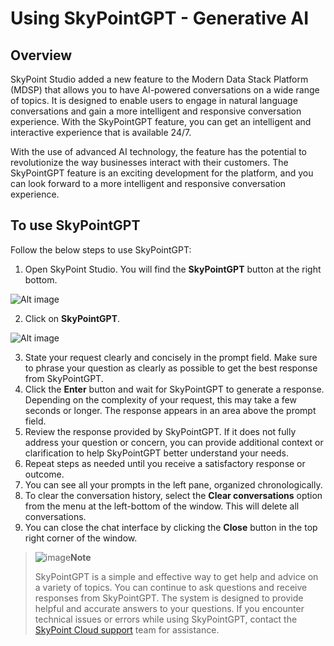 # Using SkyPointGPT - Generative AI

## Overview

SkyPoint Studio added a new feature to the Modern Data Stack Platform (MDSP) that allows you to have AI-powered conversations on a wide range of topics. It is designed to enable users to engage in natural language conversations and gain a more intelligent and responsive conversation experience. With the SkyPointGPT feature, you can get an intelligent and interactive experience that is available 24/7.

With the use of advanced AI technology, the feature has the potential to revolutionize the way businesses interact with their customers. The SkyPointGPT feature is an exciting development for the platform, and you can look forward to a more intelligent and responsive conversation experience.

## To use SkyPointGPT

Follow the below steps to use SkyPointGPT:

1. Open SkyPoint Studio. You will find the **SkyPointGPT** button at the right bottom.

![Alt image](/doc_snippets/SkyPointGPT.png)

2. Click on **SkyPointGPT**.

![Alt image](/doc_snippets/SkyPointGPT_Chat.png)

3. State your request clearly and concisely in the prompt field. Make sure to phrase your question as clearly as possible to get the best response from SkyPointGPT.
4. Click the **Enter** button and wait for SkyPointGPT to generate a response. Depending on the complexity of your request, this may take a few seconds or longer. The response appears in an area above the prompt field.
5. Review the response provided by SkyPointGPT. If it does not fully address your question or concern, you can provide additional context or clarification to help SkyPointGPT better understand your needs.
6. Repeat steps as needed until you receive a satisfactory response or outcome.
7. You can see all your prompts in the left pane, organized chronologically.
8. To clear the conversation history, select the **Clear conversations** option from the menu at the left-bottom of the window. This will delete all conversations.
9. You can close the chat interface by clicking the **Close** button in the top right corner of the window.

> ![image](/doc_snippets/Note_icon.png)**Note** 
> 
> SkyPointGPT is a simple and effective way to get help and advice on a variety of topics. You can continue to ask questions and receive responses from SkyPointGPT. The system is designed to provide helpful and accurate answers to your questions. If you encounter technical issues or errors while using SkyPointGPT, contact the [SkyPoint Cloud support](https://skypointcloud.com/customer-support/) team for assistance.
